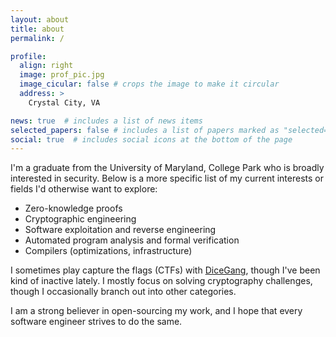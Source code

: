 ```yaml
---
layout: about
title: about
permalink: /

profile:
  align: right
  image: prof_pic.jpg
  image_cicular: false # crops the image to make it circular
  address: >
    Crystal City, VA

news: true  # includes a list of news items
selected_papers: false # includes a list of papers marked as "selected={true}"
social: true  # includes social icons at the bottom of the page
---
```


I'm a graduate from the University of Maryland, College Park who is broadly interested in security.  Below is a more specific list of my current interests or fields I'd otherwise want to explore: 

* Zero-knowledge proofs
* Cryptographic engineering
* Software exploitation and reverse engineering
* Automated program analysis and formal verification
* Compilers (optimizations, infrastructure) 

I sometimes play capture the flags (CTFs) with [DiceGang](https://ctftime.org/team/109452/), though I've been kind of inactive lately.  I mostly focus on solving cryptography challenges, though I occasionally branch out into other categories.



I am a strong believer in open-sourcing my work, and I hope that every software engineer strives to do the same.  